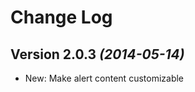 Change Log
==========

Version 2.0.3 *(2014-05-14)*
----------------------------
 * New: Make alert content customizable
